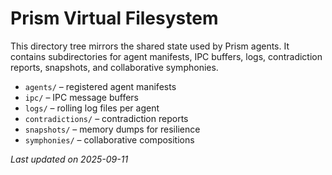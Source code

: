 # Prism Virtual Filesystem

This directory tree mirrors the shared state used by Prism agents. It
contains subdirectories for agent manifests, IPC buffers, logs,
contradiction reports, snapshots, and collaborative symphonies.

- `agents/` – registered agent manifests
- `ipc/` – IPC message buffers
- `logs/` – rolling log files per agent
- `contradictions/` – contradiction reports
- `snapshots/` – memory dumps for resilience
- `symphonies/` – collaborative compositions

_Last updated on 2025-09-11_
